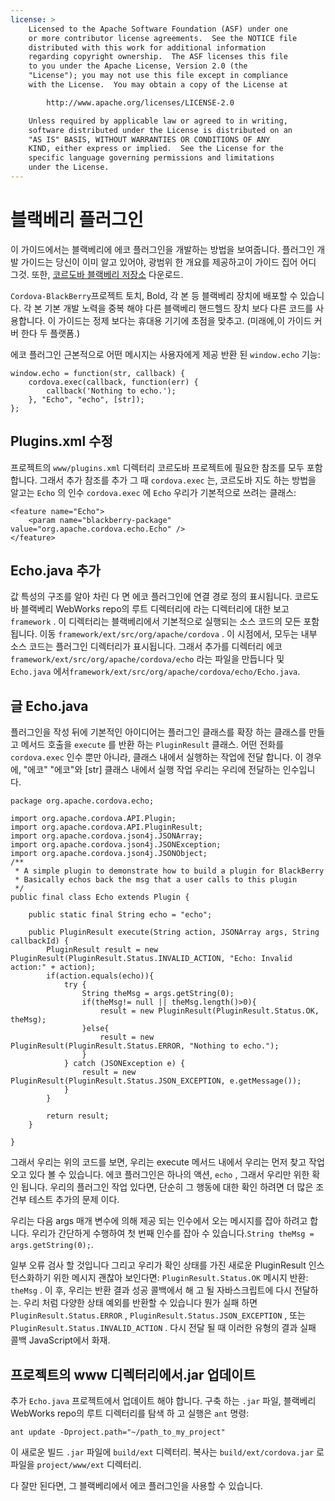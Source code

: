 ```yaml
---
license: >
    Licensed to the Apache Software Foundation (ASF) under one
    or more contributor license agreements.  See the NOTICE file
    distributed with this work for additional information
    regarding copyright ownership.  The ASF licenses this file
    to you under the Apache License, Version 2.0 (the
    "License"); you may not use this file except in compliance
    with the License.  You may obtain a copy of the License at

        http://www.apache.org/licenses/LICENSE-2.0

    Unless required by applicable law or agreed to in writing,
    software distributed under the License is distributed on an
    "AS IS" BASIS, WITHOUT WARRANTIES OR CONDITIONS OF ANY
    KIND, either express or implied.  See the License for the
    specific language governing permissions and limitations
    under the License.
---
```


# 블랙베리 플러그인

이 가이드에서는 블랙베리에 에코 플러그인을 개발하는 방법을 보여줍니다. 플러그인 개발 가이드는 당신이 이미 알고 있어야, 광범위 한 개요를 제공하고이 가이드 집어 어디 그것. 또한, [코르도바 블랙베리 저장소][1] 다운로드.

 [1]: https://git-wip-us.apache.org/repos/asf?p=cordova-blackberry-webworks.git;a=summary

`Cordova-BlackBerry`프로젝트 토치, Bold, 각 본 등 블랙베리 장치에 배포할 수 있습니다. 각 본 기본 개발 노력을 중복 해야 다른 블랙베리 핸드헬드 장치 보다 다른 코드를 사용합니다. 이 가이드는 정제 보다는 휴대용 기기에 초점을 맞추고. (미래에,이 가이드 커버 한다 두 플랫폼.)

에코 플러그인 근본적으로 어떤 메시지는 사용자에게 제공 반환 된 `window.echo` 기능:

    window.echo = function(str, callback) {
        cordova.exec(callback, function(err) {
            callback('Nothing to echo.');
        }, "Echo", "echo", [str]);
    };
    

## Plugins.xml 수정

프로젝트의 `www/plugins.xml` 디렉터리 코르도바 프로젝트에 필요한 참조를 모두 포함합니다. 그래서 추가 참조를 추가 그 때 `cordova.exec` 는, 코르도바 지도 하는 방법을 알고는 `Echo` 의 인수 `cordova.exec` 에 `Echo` 우리가 기본적으로 쓰려는 클래스:

    <feature name="Echo">
        <param name="blackberry-package" value="org.apache.cordova.echo.Echo" />
    </feature>
    

## Echo.java 추가

값 특성의 구조를 알아 차린 다 면 에코 플러그인에 연결 경로 정의 표시됩니다. 코르도바 블랙베리 WebWorks repo의 루트 디렉터리에 라는 디렉터리에 대한 보고 `framework` . 이 디렉터리는 블랙베리에서 기본적으로 실행되는 소스 코드의 모든 포함됩니다. 이동 `framework/ext/src/org/apache/cordova` . 이 시점에서, 모두는 내부 소스 코드는 플러그인 디렉터리가 표시됩니다. 그래서 추가를 디렉터리 에코 `framework/ext/src/org/apache/cordova/echo` 라는 파일을 만듭니다 및 `Echo.java` 에서`framework/ext/src/org/apache/cordova/echo/Echo.java`.

## 글 Echo.java

플러그인을 작성 뒤에 기본적인 아이디어는 플러그인 클래스를 확장 하는 클래스를 만들고 메서드 호출을 `execute` 를 반환 하는 `PluginResult` 클래스. 어떤 전화를 `cordova.exec` 인수 뿐만 아니라, 클래스 내에서 실행하는 작업에 전달 합니다. 이 경우에, "에코" "에코"와 [str] 클래스 내에서 실행 작업 우리는 우리에 전달하는 인수입니다.

    package org.apache.cordova.echo;
    
    import org.apache.cordova.API.Plugin;
    import org.apache.cordova.API.PluginResult;
    import org.apache.cordova.json4j.JSONArray;
    import org.apache.cordova.json4j.JSONException;
    import org.apache.cordova.json4j.JSONObject;
    /**
     * A simple plugin to demonstrate how to build a plugin for BlackBerry
     * Basically echos back the msg that a user calls to this plugin
     */
    public final class Echo extends Plugin {
    
        public static final String echo = "echo";
    
        public PluginResult execute(String action, JSONArray args, String callbackId) {
            PluginResult result = new PluginResult(PluginResult.Status.INVALID_ACTION, "Echo: Invalid action:" + action);
            if(action.equals(echo)){
                try {
                    String theMsg = args.getString(0);
                    if(theMsg!= null || theMsg.length()>0){
                        result = new PluginResult(PluginResult.Status.OK, theMsg);
                    }else{
                        result = new PluginResult(PluginResult.Status.ERROR, "Nothing to echo.");
                    }
                } catch (JSONException e) {
                    result = new PluginResult(PluginResult.Status.JSON_EXCEPTION, e.getMessage());
                }
            }
    
            return result;
        }
    
    }
    

그래서 우리는 위의 코드를 보면, 우리는 execute 메서드 내에서 우리는 먼저 찾고 작업 오고 있다 볼 수 있습니다. 에코 플러그인은 하나의 액션, `echo` , 그래서 우리만 위한 확인 됩니다. 우리의 플러그인 작업 있다면, 단순히 그 행동에 대한 확인 하려면 더 많은 조건부 테스트 추가의 문제 이다.

우리는 다음 args 매개 변수에 의해 제공 되는 인수에서 오는 메시지를 잡아 하려고 합니다. 우리가 간단하게 수행하여 첫 번째 인수를 잡아 수 있습니다.`String theMsg = args.getString(0);`.

일부 오류 검사 할 것입니다 그리고 우리가 확인 상태를 가진 새로운 PluginResult 인스턴스화하기 위한 메시지 괜찮아 보인다면: `PluginResult.Status.OK` 메시지 반환: `theMsg` . 이 후, 우리는 반환 결과 성공 콜백에서 해 고 될 자바스크립트에 다시 전달하는. 우리 처럼 다양한 상태 예외를 반환할 수 있습니다 뭔가 실패 하면 `PluginResult.Status.ERROR` , `PluginResult.Status.JSON_EXCEPTION` , 또는 `PluginResult.Status.INVALID_ACTION` . 다시 전달 될 때 이러한 유형의 결과 실패 콜백 JavaScript에서 화재.

## 프로젝트의 www 디렉터리에서.jar 업데이트

추가 `Echo.java` 프로젝트에서 업데이트 해야 합니다. 구축 하는 `.jar` 파일, 블랙베리 WebWorks repo의 루트 디렉터리를 탐색 하 고 실행은 `ant` 명령:

    ant update -Dproject.path="~/path_to_my_project"
    

이 새로운 빌드 `.jar` 파일에 `build/ext` 디렉터리. 복사는 `build/ext/cordova.jar` 로 파일을 `project/www/ext` 디렉터리.

다 잘만 된다면, 그 블랙베리에서 에코 플러그인을 사용할 수 있습니다.